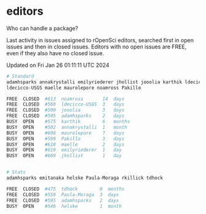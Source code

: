 # editors

Who can handle a package?

Last activity in issues assigned to rOpenSci editors, searched first in open
issues and then in closed issues. Editors with no open issues are FREE, even if
they also have no closed issue.


Updated on Fri Jan 26 01:11:11 UTC 2024

```bash
# Standard
adamhsparks annakrystalli emilyriederer jhollist jooolia karthik ldecicco
ldecicco-USGS maelle maurolepore noamross Pakillo

FREE  CLOSED  #613  noamross       14  days
FREE  CLOSED  #560  ldecicco-USGS  3   days
FREE  CLOSED  #500  jooolia        3   days
FREE  CLOSED  #595  adamhsparks    2   days
BUSY  OPEN    #575  karthik        6   months
BUSY  OPEN    #502  annakrystalli  1   month
BUSY  OPEN    #608  maurolepore    7   days
BUSY  OPEN    #599  Pakillo        3   days
BUSY  OPEN    #618  maelle         2   days
BUSY  OPEN    #619  emilyriederer  1   day
BUSY  OPEN    #609  jhollist       1   day


# Stats
adamhsparks emitanaka helske Paula-Moraga rkillick tdhock

FREE  CLOSED  #475  tdhock        8  months
FREE  CLOSED  #559  Paula-Moraga  3  days
FREE  CLOSED  #595  adamhsparks   2  days
BUSY  OPEN    #546  helske        1  month
```
